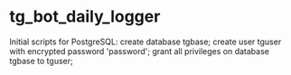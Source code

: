 # tg_bot_daily_logger

Initial scripts for PostgreSQL:
create database tgbase;
create user tguser with encrypted password 'password';
grant all privileges on database tgbase to tguser;
